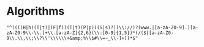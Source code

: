 # Algorithms

	"^((((H|h)(T|t)|(F|f))(T|t)(P|p)((S|s)?))\\://)?(www.|[a-zA-Z0-9].)[a-zA-Z0-9\\-\\.]+\\.[a-zA-Z]{2,6}(\\:[0-9]{1,5})*(/($|[a-zA-Z0-9\\.\\,\\;\\?\\'\\\\\\+&amp;%\\$#\\=~_\\-]+))*$"
